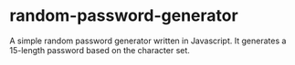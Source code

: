 # random-password-generator

A simple random password generator written in Javascript. It generates a 15-length password based on the character set.
